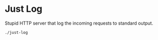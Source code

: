 # Just Log

Stupid HTTP server that log the incoming requests to standard output.

```
./just-log
```